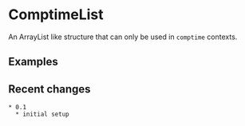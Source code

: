 # ComptimeList

An ArrayList like structure that can only be used in `comptime` contexts.

## Examples

## Recent changes
    * 0.1
      * initial setup
